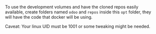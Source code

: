 To use the development volumes and have the cloned repos easily available,
create folders named `odoo` and `repos` inside this `opt` folder, they will
have the code that docker will be using.

Caveat: Your linux UID must be 1001 or some tweaking might be needed. 
